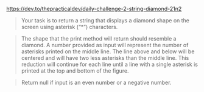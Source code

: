 https://dev.to/thepracticaldev/daily-challenge-2-string-diamond-21n2
> Your task is to return a string that displays a diamond shape on the screen using asterisk (“*”) characters.

> The shape that the print method will return should resemble a diamond. A number provided as input will represent the number of asterisks printed on the middle line. The line above and below will be centered and will have two less asterisks than the middle line. This reduction will continue for each line until a line with a single asterisk is printed at the top and bottom of the figure.

> Return null if input is an even number or a negative number.
